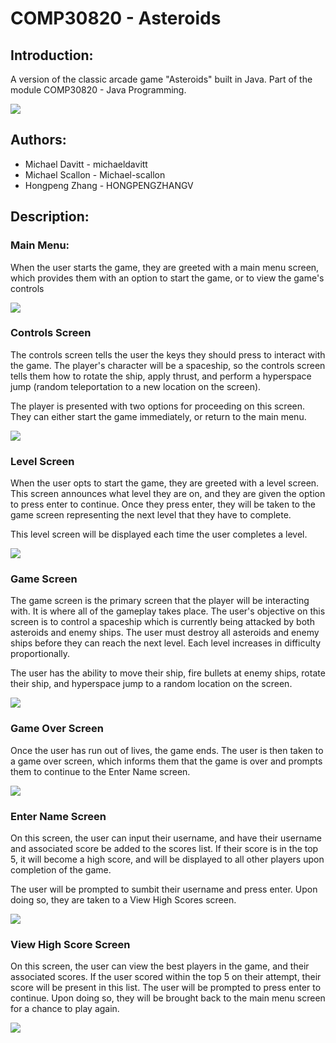 # COMP30820 - Asteroids

## Introduction:
A version of the classic arcade game "Asteroids" built in Java. Part of the module COMP30820 - Java Programming.

![](videos/gameplay_demo.gif)

## Authors:
- Michael Davitt - michaeldavitt
- Michael Scallon - Michael-scallon
- Hongpeng Zhang - HONGPENGZHANGV

## Description:
### Main Menu:
When the user starts the game, they are greeted with a main menu screen, which provides them with an option to start the game, or to view the game's controls

![](screenshots/main_menu.png)


### Controls Screen
The controls screen tells the user the keys they should press to interact with the game. The player's character will be a spaceship, so the controls screen tells them how to rotate the ship, apply thrust, and perform a hyperspace jump (random teleportation to a new location on the screen).

The player is presented with two options for proceeding on this screen. They can either start the game immediately, or return to the main menu.

![](screenshots/controls_screen.png)


### Level Screen
When the user opts to start the game, they are greeted with a level screen. This screen announces what level they are on, and they are given the option to press enter to continue. Once they press enter, they will be taken to the game screen representing the next level that they have to complete.

This level screen will be displayed each time the user completes a level.

![](screenshots/level_screen.png)

### Game Screen
The game screen is the primary screen that the player will be interacting with. It is where all of the gameplay takes place. The user's objective on this screen is to control a spaceship which is currently being attacked by both asteroids and enemy ships. The user must destroy all asteroids and enemy ships before they can reach the next level. Each level increases in difficulty proportionally. 

The user has the ability to move their ship, fire bullets at enemy ships, rotate their ship, and hyperspace jump to a random location on the screen.

![](screenshots/game_screen.png)

### Game Over Screen
Once the user has run out of lives, the game ends. The user is then taken to a game over screen, which informs them that the game is over and prompts them to continue to the Enter Name screen.

![](screenshots/game_over.png)

### Enter Name Screen
On this screen, the user can input their username, and have their username and associated score be added to the scores list. If their score is in the top 5, it will become a high score, and will be displayed to all other players upon completion of the game.

The user will be prompted to sumbit their username and press enter. Upon doing so, they are taken to a View High Scores screen.

![](screenshots/enter_name.png)

### View High Score Screen
On this screen, the user can view the best players in the game, and their associated scores. If the user scored within the top 5 on their attempt, their score will be present in this list. The user will be prompted to press enter to continue. Upon doing so, they will be brought back to the main menu screen for a chance to play again.

![](screenshots/high_scores.png)